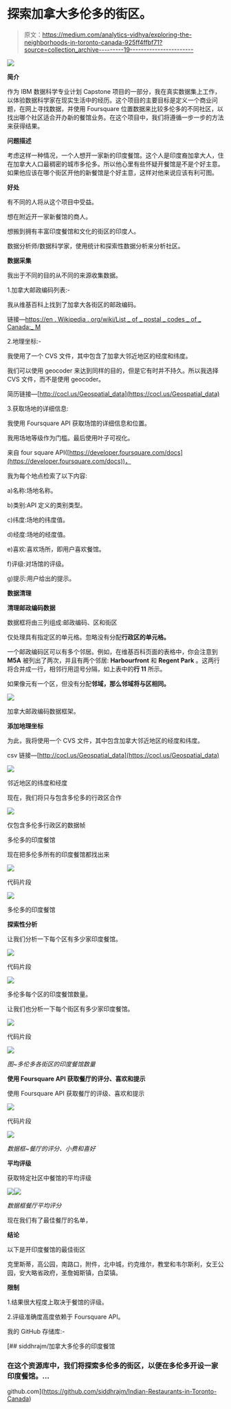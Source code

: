 # 探索加拿大多伦多的街区。

> 原文：<https://medium.com/analytics-vidhya/exploring-the-neighborhoods-in-toronto-canada-925ff4ffbf71?source=collection_archive---------19----------------------->

![](img/e03105c604cb3e2a34bf53a6915b8f8d.png)

**简介**

作为 IBM 数据科学专业计划 Capstone 项目的一部分，我在真实数据集上工作，以体验数据科学家在现实生活中的经历。这个项目的主要目标是定义一个商业问题，在网上寻找数据，并使用 Foursquare 位置数据来比较多伦多的不同社区，以找出哪个社区适合开办新的餐馆业务。在这个项目中，我们将遵循一步一步的方法来获得结果。

**问题描述**

考虑这样一种情况，一个人想开一家新的印度餐馆。这个人是印度裔加拿大人，住在加拿大人口最稠密的城市多伦多。所以他心里有些怀疑开餐馆是不是个好主意。如果他应该在哪个街区开他的新餐馆是个好主意，这样对他来说应该有利可图。

**好处**

有不同的人将从这个项目中受益。

想在附近开一家新餐馆的商人。

想搬到拥有丰富印度餐馆和文化的街区的印度人。

数据分析师/数据科学家，使用统计和探索性数据分析来分析社区。

**数据采集**

我出于不同的目的从不同的来源收集数据。

1.加拿大邮政编码列表:-

我从维基百科上找到了加拿大各街区的邮政编码。

链接—[https://en . Wikipedia . org/wiki/List _ of _ postal _ codes _ of _ Canada:_ M](https://en.wikipedia.org/wiki/List_of_postal_codes_of_Canada:_M)

2.地理坐标:-

我使用了一个 CVS 文件，其中包含了加拿大邻近地区的经度和纬度。

我们可以使用 geocoder 来达到同样的目的，但是它有时并不持久。所以我选择 CVS 文件，而不是使用 geocoder。

简历链接—[http://cocl.us/Geospatial_data](https://cocl.us/Geospatial_data)

3.获取场地的详细信息:

我使用 Foursquare API 获取场馆的详细信息和位置。

我用场地等级作为门槛。最后使用叶子可视化。

来自 four square API([https://developer.foursquare.com/docs](https://developer.foursquare.com/docs))，

我为每个地点检索了以下内容:

a)名称:场地名称。

b)类别:API 定义的类别类型。

c)纬度:场地的纬度值。

d)经度:场地的经度值。

e)喜欢:喜欢场所，即用户喜欢餐馆。

f)评级:对场馆的评级。

g)提示:用户给出的提示。

**数据清理**

**清理邮政编码数据**

数据框将由三列组成:邮政编码、区和街区

仅处理具有指定区的单元格。忽略没有分配**行政区的单元格。**

一个邮政编码区可以有多个邻居。例如，在维基百科页面的表格中，你会注意到 **M5A** 被列出了两次，并且有两个邻居: **Harbourfront** 和 **Regent Park** 。这两行将合并成一行，相邻行用逗号分隔，如上表中的**行 11** 所示。

如果像元有一个区，但没有分配**邻域，那么邻域将与区相同。**

![](img/748120e8b3c0a8b9a5f2fdb0b62dfa75.png)

加拿大邮政编码数据框架。

**添加地理坐标**

为此，我将使用一个 CVS 文件，其中包含加拿大邻近地区的经度和纬度。

csv 链接—[http://cocl.us/Geospatial_data](https://cocl.us/Geospatial_data)

![](img/54b3c9b35585200657b18d69b3260339.png)

邻近地区的纬度和经度

现在，我们将只与包含多伦多的行政区合作

![](img/0abff9f58f7f0f4e15d746d892c2a38a.png)

仅包含多伦多行政区的数据帧

多伦多的印度餐馆

现在把多伦多所有的印度餐馆都找出来

![](img/fa15ada21f5228f5c187d654a1acc767.png)

代码片段

![](img/654c26619105e10482acb3f38e11de56.png)

多伦多的印度餐馆

**探索性分析**

让我们分析一下每个区有多少家印度餐馆。

![](img/59e07b639c2b2e8634bcaece7bd30849.png)

代码片段

![](img/e29d038f571fcf4ddd4a96b3679e1cac.png)

多伦多每个区的印度餐馆数量。

让我们也分析一下每个街区有多少家印度餐馆。

![](img/63b813274f10f179621365cdbd5d6aac.png)

代码片段

![](img/91219b970cde7b0348311fbdf2e8e938.png)

*图~多伦多各街区的印度餐馆数量*

**使用 Foursquare API 获取餐厅的评分、喜欢和提示**

使用 Foursquare API 获取餐厅的评级、喜欢和提示

![](img/596281298e73dd225069bf98d805b005.png)

代码片段

![](img/07453b1bb07e18159dac82e3bbd97cee.png)

*数据框~餐厅的评分、小费和喜好*

**平均评级**

获取特定社区中餐馆的平均评级

![](img/507de9f2a7afb302d6f6ee4867edbf3b.png)![](img/80b297d246a383c49c70e0e3494454b5.png)

*数据框餐厅平均评分*

现在我们有了最佳餐厅的名单，

**结论**

以下是开印度餐馆的最佳街区

克里斯蒂，高公园，南路口，附件，北中城，约克维尔，教堂和韦尔斯利，女王公园，安大略省政府，圣詹姆斯镇，白菜镇。

**限制**

1.结果很大程度上取决于餐馆的评级。

2.评级准确度高度依赖于 Foursquare API。

我的 GitHub 存储库:-

[](https://github.com/siddhrajm/Indian-Restaurants-in-Toronto-Canada) [## siddhrajm/加拿大多伦多的印度餐馆

### 在这个资源库中，我们将探索多伦多的街区，以便在多伦多开设一家印度餐馆。…

github.com](https://github.com/siddhrajm/Indian-Restaurants-in-Toronto-Canada)